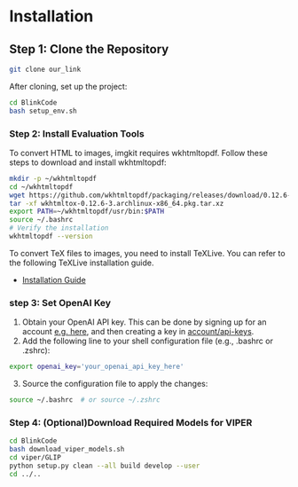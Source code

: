 # Installation
## Step 1: Clone the Repository
```bash
git clone our_link
```
After cloning, set up the project:
```bash
cd BlinkCode
bash setup_env.sh
```
### Step 2: Install Evaluation Tools
To convert HTML to images, imgkit requires wkhtmltopdf. Follow these steps to download and install wkhtmltopdf:
```bash
mkdir -p ~/wkhtmltopdf
cd ~/wkhtmltopdf
wget https://github.com/wkhtmltopdf/packaging/releases/download/0.12.6-3/wkhtmltox-0.12.6-3.archlinux-x86_64.pkg.tar.xz
tar -xf wkhtmltox-0.12.6-3.archlinux-x86_64.pkg.tar.xz
export PATH=~/wkhtmltopdf/usr/bin:$PATH
source ~/.bashrc
# Verify the installation
wkhtmltopdf --version 
```
To convert TeX files to images, you need to install TeXLive. You can refer to the following TeXLive installation guide.
- [Installation Guide](./Installl_TeXlive.md)

### step 3: Set OpenAI Key
1. Obtain your OpenAI API key. This can be done by signing up for an account [e.g. here](https://platform.openai.com/), and then creating a key in [account/api-keys](https://platform.openai.com/account/api-keys). 
2. Add the following line to your shell configuration file (e.g., .bashrc or .zshrc):
```bash
export openai_key='your_openai_api_key_here'
```
3. Source the configuration file to apply the changes:
```bash
source ~/.bashrc  # or source ~/.zshrc
```
### Step 4: (Optional)Download Required Models for VIPER
```bash 
cd BlinkCode
bash download_viper_models.sh
cd viper/GLIP
python setup.py clean --all build develop --user
cd ../..
```